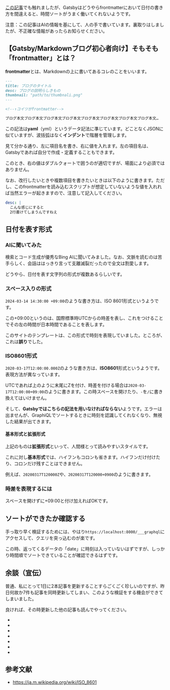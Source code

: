 [この記事]()でも触れましたが、Gatsbyはどうやらfrontmatterにおいて日付の書き方を間違えると、時間ソートがうまく働いてくれないようです。

注意：この記事はAIの情報を基にして、人の手で書いています。裏取りはしましたが、不正確な情報があったらお知らせください。

## 【Gatsby/Markdownブログ初心者向け】そもそも「frontmatter」とは？

**frontmatter**とは、Markdownの上に書いてあるコレのことをいいます。

```md
---
title: ブログのタイトル
desc: ブログの説明らしきもの
thumbnail: "path/to/thumbnali.png"
---

<!--↑コイツがfrontmatter-->

ブログ本文ブログ本文ブログ本文ブログ本文ブログ本文ブログ本文ブログ本文ブログ本文…
```

この記法は**yaml**（yml）というデータ記法に準じています。どことなくJSONに似ていますが、波括弧はなく**インデント**で階層を管理します。

見て分かる通り、左に項目名を書き、右に値を入れます。左の項目名は、Gatsbyであれば自分で作成・定義することもできます。

このとき、右の値はダブルクォートで囲うのが適切ですが、場面により必須ではありません。

なお、改行したいときや複数項目を書きたいときは以下のように書きます。ただし、このfrontmatterを読み込むスクリプトが想定していないような値を入れれば当然エラーが起きますので、注意して記入してください。

```yaml
desc: |
  こんな感じにすると
  2行書けてしまうんですねえ
```

## 日付を表す形式

### AIに聞いてみた

検索とコード生成が優秀なBing AIに聞いてみました。なお、文脈を読むのは苦手らしく、会話ははっきり言って支離滅裂だったので全文は割愛します。

どうやら、日付を表す文字列の形式が複数あるらしいです。

### スペース入りの形式

`2024-03-14 14:30:00 +09:00`のような書き方は、ISO 8601形式というようです。

この+09:00というのは、国際標準時UTCからの時差を表し、これをつけることでその左の時間が日本時間であることを表します。

このサイトのテンプレートは、この形式で時刻を表現していました。ところが、これは**誤り**でした。

### ISO8601形式

`2020-03-17T12:00:00.000Z`のような書き方は、**ISO8601**形式というようです。表現方法が異なっています。

UTCであれば上のように末尾にZを付け、時差を付ける場合は`2020-03-17T12:00:00+09:00`のように書きます。この時スペースを開けたり、`-`を`/`に書き換えてはいけません。

そして、**Gatsbyではこちらの記法を用いなければならない**ようです。エラーは出ませんが、GraphiQLでソートするときに時刻を認識してくれなくなり、無視した結果が出てきます。

#### 基本形式と拡張形式

上記のものは**拡張形式**といって、人間様とって読みやすいスタイルです。

これに対し**基本形式**では、ハイフンもコロンも省きます。ハイフンだけ付けたり、コロンだけ残すことはできません。

例えば、`20200317T120000Z`や、`20200317T120000+0900`のように書きます。

### 時差を表現するには

スペースを開けずに+09:00と付け加えればOKです。

## ソートができたか確認する

手っ取り早く検証するためには、やはり`https://localhost:8000/___graphql`にアクセスして、クエリを突っ込むのが楽です。

この時、返ってくるデータの「date」に時刻は入っていないはずですが、しっかり時間順でソートできていることが確認できるはずです。

## 余談（宣伝）

普通、私にとって1日に2本記事を更新することすらごくごく珍しいのですが、昨日何故か7件も記事を同時更新してしまい、このような検証をする機会ができてしまいました。

良ければ、その時更新した他の記事も読んでやってください。

-
-
-
-
-
-
-

## 参考文献

- https://ja.m.wikipedia.org/wiki/ISO_8601